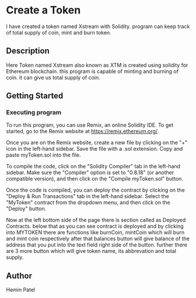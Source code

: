 # Create a Token

I have created a token named Xstream with Solidity. program can keep track of total supply of coin, mint and burn token. 

## Description

Here Token named Xstream also known as XTM is created using solidity for Ethereum blockchain. this program is capable of minting and burning of coin. it can give us total supply of coin.

## Getting Started

### Executing program

To run this program, you can use Remix, an online Solidity IDE. To get started, go to the Remix website at https://remix.ethereum.org/.

Once you are on the Remix website, create a new file by clicking on the "+" icon in the left-hand sidebar. Save the file with a .sol extension. Copy and paste myToken.sol into the file.

To compile the code, click on the "Solidity Compiler" tab in the left-hand sidebar. Make sure the "Compiler" option is set to "0.8.18" (or another compatible version), and then click on the "Compile myToken.sol" button.

Once the code is compiled, you can deploy the contract by clicking on the "Deploy & Run Transactions" tab in the left-hand sidebar. Select the "MyToken" contract from the dropdown menu, and then click on the "Deploy" button.

Now at the left bottom side of the page there is section called as Deployed Contracts. below that as you can see contract is deployed and by clicking into MYTOKEN there are functions like burnCoin, mintCoin which will burn and mint coin respectively after that balances button will give balance of the address that you put into the text field right side of the button. further there are 3 more button which will give token name, its abbrevation and total supply.

## Author

Hemin Patel
